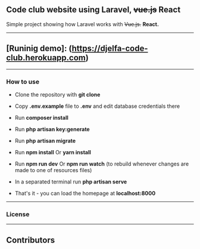 ## Code club website using Laravel, ~~vue.js~~ React

Simple project showing how Laravel works with ~~Vue.js.~~ __React.__

---
## [Runinig demo]: (https://djelfa-code-club.herokuapp.com)
---

### How to use

- Clone the repository with __git clone__
- Copy __.env.example__ file to __.env__ and edit database credentials there
- Run __composer install__
- Run __php artisan key:generate__
- Run __php artisan migrate__
- Run __npm install__ Or __yarn install__
- Run __npm run dev__ Or __npm run watch__ (to rebuild whenever changes are made to one of resources files)

- In a separated terminal run __php artisan serve__
- That's it - you can load the homepage at __localhost:8000__

---

### License



---

## Contributors

